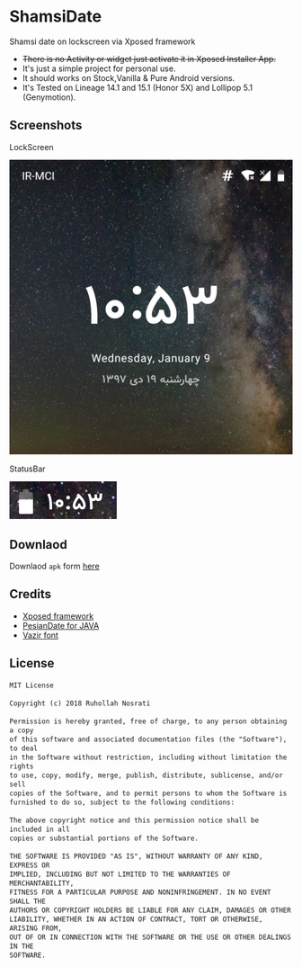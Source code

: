 # ShamsiDate
Shamsi date on lockscreen via Xposed framework

* ~~There is no Activity or widget just activate it in Xposed Installer App.~~
* It's just a simple project for personal use.
* It should works on Stock,Vanilla & Pure Android versions.
* It's Tested on Lineage 14.1 and 15.1 (Honor 5X) and Lollipop 5.1 (Genymotion).

## Screenshots

LockScreen

![](screenshot/device-2019-01-09-105338.png)


StatusBar

![](screenshot/device-2019-01-09-105358.png)

## Downlaod
Downlaod `apk` form [here](https://github.com/runo280/ShamsiDate/releases)

## Credits
* [Xposed framework](https://forum.xda-developers.com/showthread.php?t=3034811)
* [PesianDate for JAVA](https://github.com/abbashosseini/PersianDT)
* [Vazir font](https://github.com/rastikerdar/vazir-font)

## License
    MIT License
    
    Copyright (c) 2018 Ruhollah Nosrati
    
    Permission is hereby granted, free of charge, to any person obtaining a copy
    of this software and associated documentation files (the "Software"), to deal
    in the Software without restriction, including without limitation the rights
    to use, copy, modify, merge, publish, distribute, sublicense, and/or sell
    copies of the Software, and to permit persons to whom the Software is
    furnished to do so, subject to the following conditions:

    The above copyright notice and this permission notice shall be included in all
    copies or substantial portions of the Software.

    THE SOFTWARE IS PROVIDED "AS IS", WITHOUT WARRANTY OF ANY KIND, EXPRESS OR
    IMPLIED, INCLUDING BUT NOT LIMITED TO THE WARRANTIES OF MERCHANTABILITY,
    FITNESS FOR A PARTICULAR PURPOSE AND NONINFRINGEMENT. IN NO EVENT SHALL THE
    AUTHORS OR COPYRIGHT HOLDERS BE LIABLE FOR ANY CLAIM, DAMAGES OR OTHER
    LIABILITY, WHETHER IN AN ACTION OF CONTRACT, TORT OR OTHERWISE, ARISING FROM,
    OUT OF OR IN CONNECTION WITH THE SOFTWARE OR THE USE OR OTHER DEALINGS IN THE
    SOFTWARE.

